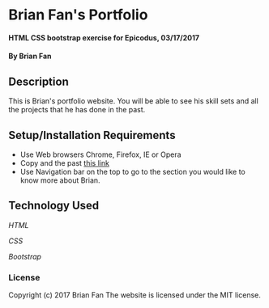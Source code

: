 # Brian Fan's Portfolio

#### HTML CSS bootstrap exercise for Epicodus, 03/17/2017

#### By Brian Fan

## Description

This is Brian's portfolio website. You will be able to see his skill sets and all the projects that he has done in the past.

## Setup/Installation Requirements

* Use Web browsers Chrome, Firefox, IE or Opera
* Copy and the past [this link](https://txbluebee.github.io/fan-portfolio)
* Use Navigation bar on the top to go to the section you would like to know more about Brian.

## Technology Used

_HTML_

_CSS_

_Bootstrap_

### License

Copyright (c) 2017 Brian Fan
The website is licensed under the MIT license.
